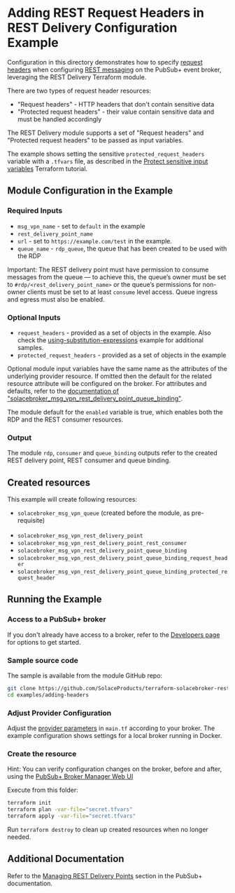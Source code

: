 # Adding REST Request Headers in REST Delivery Configuration Example

Configuration in this directory demonstrates how to specify [request headers](https://docs.solace.com/Services/Managing-RDPs.htm#configuring-request-headers) when configuring [REST messaging](https://docs.solace.com/API/REST/REST-Consumers.htm) on the PubSub+ event broker, leveraging the REST Delivery Terraform module.

There are two types of request header resources:

* "Request headers" - HTTP headers that don't contain sensitive data
* "Protected request headers" - their value contain sensitive data and must be handled accordingly

The REST Delivery module supports a set of "Request headers" and "Protected request headers" to be passed as input variables.

The example shows setting the sensitive `protected_request_headers` variable with a `.tfvars` file, as described in the [Protect sensitive input variables](https://developer.hashicorp.com/terraform/tutorials/configuration-language/sensitive-variables#set-values-with-a-tfvars-file) Terraform tutorial.

## Module Configuration in the Example

### Required Inputs

* `msg_vpn_name` - set to `default` in the example
* `rest_delivery_point_name`
* `url` - set to `https://example.com/test` in the example.
* `queue_name` - `rdp_queue`, the queue that has been created to be used with the RDP

Important: The REST delivery point must have permission to consume messages from the queue — to achieve this, the queue’s owner must be set to `#rdp/<rest_delivery_point_name>` or the queue’s permissions for non-owner clients must be set to at least `consume` level access. Queue ingress and egress must also be enabled.

### Optional Inputs

* `request_headers` - provided as a set of objects in the example. Also check the [using-substitution-expressions](/examples/using-substitution-expressions) example for additional samples.
* `protected_request_headers` - provided as a set of objects in the example

Optional module input variables have the same name as the attributes of the underlying provider resource. If omitted then the default for the related resource attribute will be configured on the broker. For attributes and defaults, refer to the [documentation of "solacebroker_msg_vpn_rest_delivery_point_queue_binding"](https://registry.terraform.io/providers/solaceproducts/solacebroker/latest/docs/resources/msg_vpn_rest_delivery_point_queue_binding#optional).

The module default for the `enabled` variable is true, which enables both the RDP and the REST consumer resources.

### Output

The module `rdp`, `consumer` and `queue_binding` outputs refer to the created REST delivery point, REST consumer and queue binding.

## Created resources

This example will create following resources:

* `solacebroker_msg_vpn_queue` (created before the module, as pre-requisite)
</br></br>
* `solacebroker_msg_vpn_rest_delivery_point`
* `solacebroker_msg_vpn_rest_delivery_point_rest_consumer`
* `solacebroker_msg_vpn_rest_delivery_point_queue_binding`
* `solacebroker_msg_vpn_rest_delivery_point_queue_binding_request_header`
* `solacebroker_msg_vpn_rest_delivery_point_queue_binding_protected_request_header`


## Running the Example

### Access to a PubSub+ broker

If you don't already have access to a broker, refer to the [Developers page](https://www.solace.dev/) for options to get started.

### Sample source code

The sample is available from the module GitHub repo:

```bash
git clone https://github.com/SolaceProducts/terraform-solacebroker-rest-delivery.git
cd examples/adding-headers
```

### Adjust Provider Configuration

Adjust the [provider parameters](https://registry.terraform.io/providers/solaceproducts/solacebroker/latest/docs#schema) in `main.tf` according to your broker. The example configuration shows settings for a local broker running in Docker.

### Create the resource

Hint: You can verify configuration changes on the broker, before and after, using the [PubSub+ Broker Manager Web UI](https://docs.solace.com/Admin/Broker-Manager/PubSub-Manager-Overview.htm)

Execute from this folder:

```bash
terraform init
terraform plan -var-file="secret.tfvars"
terraform apply -var-file="secret.tfvars"
```

Run `terraform destroy` to clean up created resources when no longer needed.

## Additional Documentation

Refer to the [Managing REST Delivery Points](https://docs.solace.com/Services/Managing-RDPs.htm) section in the PubSub+ documentation.

